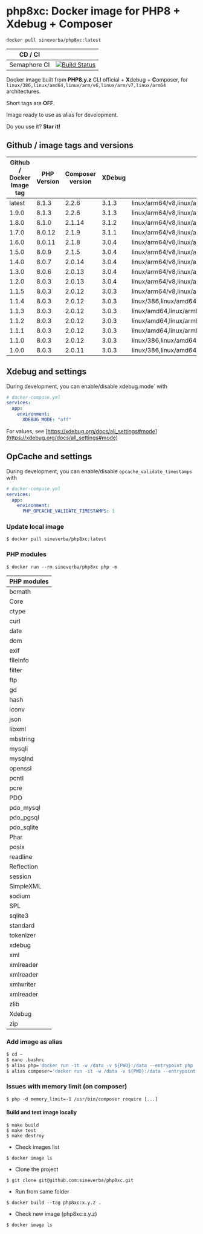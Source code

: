 php8xc: Docker image for PHP8 + Xdebug + Composer
=================================================

`docker pull sineverba/php8xc:latest`


| CD / CI   |           |
| --------- | --------- |
| Semaphore CI | [![Build Status](https://sineverba.semaphoreci.com/badges/php8xc/branches/master.svg)](https://sineverba.semaphoreci.com/projects/php8xc) |



Docker image built from **PHP8.y.z** CLI official + **X**debug + **C**omposer, for `linux/386,linux/amd64,linux/arm/v6,linux/arm/v7,linux/arm64` architectures.

Short tags are __OFF__.

Image ready to use as alias for development.

Do you use it? **Star it!**


## Github / image tags and versions

| Github / Docker Image tag | PHP Version | Composer version | XDebug | Architectures |
| ------------------------- | ----------- | ---------------- | ------ | ------------- |
| latest | 8.1.3 | 2.2.6 | 3.1.3 | linux/arm64/v8,linux/amd64,linux/arm/v6,linux/arm/v7 |
| 1.9.0 | 8.1.3 | 2.2.6 | 3.1.3 | linux/arm64/v8,linux/amd64,linux/arm/v6,linux/arm/v7 |
| 1.8.0 | 8.1.0 | 2.1.14 | 3.1.2 | linux/arm64/v8,linux/amd64,linux/arm/v6,linux/arm/v7 |
| 1.7.0 | 8.0.12 | 2.1.9 | 3.1.1 | linux/arm64/v8,linux/amd64,linux/arm/v6,linux/arm/v7 |
| 1.6.0 | 8.0.11 | 2.1.8 | 3.0.4 | linux/arm64/v8,linux/amd64,linux/arm/v6,linux/arm/v7 |
| 1.5.0 | 8.0.9 | 2.1.5  | 3.0.4 | linux/arm64/v8,linux/amd64,linux/arm/v6,linux/arm/v7 |
| 1.4.0 | 8.0.7 | 2.0.14 | 3.0.4 | linux/arm64/v8,linux/amd64,linux/arm/v6,linux/arm/v7 |
| 1.3.0 | 8.0.6 | 2.0.13 | 3.0.4 | linux/arm64/v8,linux/amd64,linux/arm/v6,linux/arm/v7 |
| 1.2.0 | 8.0.3 | 2.0.13 | 3.0.4 | linux/arm64/v8,linux/amd64,linux/arm/v6,linux/arm/v7 |
| 1.1.5 | 8.0.3 | 2.0.12 | 3.0.3 | linux/arm64/v8,linux/amd64,linux/arm/v6,linux/arm/v7 |
| 1.1.4 | 8.0.3 | 2.0.12 | 3.0.3 | linux/386,linux/amd64,linux/arm/v6,linux/arm/v7,linux/arm64,linux/arm64/v8 |
| 1.1.3 | 8.0.3 | 2.0.12 | 3.0.3 | linux/amd64,linux/armhf,linux/arm64 |
| 1.1.2 | 8.0.3 | 2.0.12 | 3.0.3 | linux/amd64,linux/armhf,linux/arm64 |
| 1.1.1 | 8.0.3 | 2.0.12 | 3.0.3 | linux/amd64,linux/armhf,linux/arm64 |
| 1.1.0 | 8.0.3 | 2.0.12 | 3.0.3 | linux/386,linux/amd64,linux/arm/v6,linux/arm/v7,linux/arm64 |
| 1.0.0 | 8.0.3 | 2.0.11 | 3.0.3 | linux/386,linux/amd64,linux/arm/v6,linux/arm/v7,linux/arm64 |

## Xdebug and settings

During development, you can enable/disable xdebug.mode` with

```yaml
# docker-compose.yml
services:
  app:
    environment:
      XDEBUG_MODE: "off"
```

For values, see [https://xdebug.org/docs/all_settings#mode](https://xdebug.org/docs/all_settings#mode)

## OpCache and settings

During development, you can enable/disable `opcache_validate_timestamps` with

```yaml
# docker-compose.yml
services:
  app:
    environment:
      PHP_OPCACHE_VALIDATE_TIMESTAMPS: 1
```

### Update local image

`$ docker pull sineverba/php8xc:latest`


### PHP modules

`$ docker run --rm sineverba/php8xc php -m`

| PHP modules |
| ----------- |
| bcmath |
| Core |
| ctype |
| curl |
| date |
| dom |
| exif |
| fileinfo |
| filter |
| ftp |
| gd |
| hash |
| iconv |
| json |
| libxml |
| mbstring |
| mysqli |
| mysqlnd |
| openssl |
| pcntl |
| pcre |
| PDO |
| pdo_mysql |
| pdo_pgsql |
| pdo_sqlite |
| Phar |
| posix |
| readline |
| Reflection |
| session |
| SimpleXML |
| sodium |
| SPL |
| sqlite3 |
| standard |
| tokenizer |
| xdebug |
| xml |
| xmlreader |
| xmlreader |
| xmlwriter 
| xmlreader |
| zlib |
| Xdebug |
| zip |

### Add image as alias

``` bash
$ cd ~
$ nano .bashrc
$ alias php='docker run -it -w /data -v ${PWD}:/data --entrypoint php --rm sineverba/php8xc:1.9.0'
$ alias composer='docker run -it -w /data -v ${PWD}:/data --entrypoint "/usr/bin/composer" --rm sineverba/php8xc:1.9.0'
```

### Issues with memory limit (on composer)

`$ php -d memory_limit=-1 /usr/bin/composer require [...]`

#### Build and test image locally

```shell
$ make build
$ make test
$ make destroy
```

+ Check images list

`$ docker image ls`

+ Clone the project

`$ git clone git@github.com:sineverba/php8xc.git`

+ Run from same folder

`$ docker build --tag php8xc:x.y.z .`

+ Check new image (php8xc:x.y.z)

`$ docker image ls`